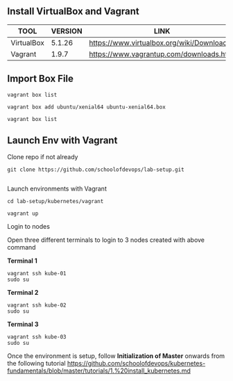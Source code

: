 ## Install VirtualBox and Vagrant

| TOOL  | VERSION  |  LINK |
|---|---|---|
| VirtualBox  |   5.1.26  |   https://www.virtualbox.org/wiki/Downloads |
| Vagrant  | 1.9.7   | https://www.vagrantup.com/downloads.html   |  




## Import Box File


```
vagrant box list

vagrant box add ubuntu/xenial64 ubuntu-xenial64.box

vagrant box list

```

## Launch Env with Vagrant

Clone repo if not already

```
git clone https://github.com/schoolofdevops/lab-setup.git


```

Launch environments with Vagrant

```
cd lab-setup/kubernetes/vagrant

vagrant up

```

Login to nodes

Open three different terminals to login to 3 nodes created with above command

**Terminal 1**
```
vagrant ssh kube-01
sudo su

```
**Terminal 2**

```
vagrant ssh kube-02
sudo su
```

**Terminal 3**

```
vagrant ssh kube-03
sudo su
```

Once the environment is setup, follow **Initialization of Master** onwards from the following tutorial
https://github.com/schoolofdevops/kubernetes-fundamentals/blob/master/tutorials/1.%20install_kubernetes.md

